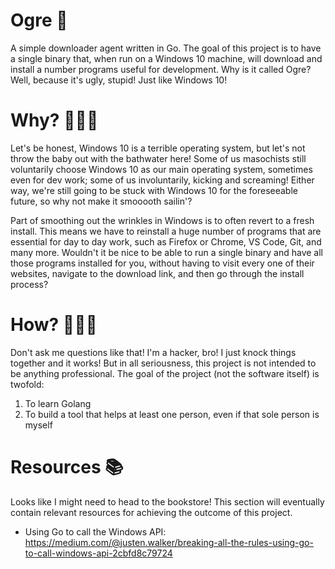 # Ogre 👹
A simple downloader agent written in Go. The goal of this project is to have a single binary that, when run on a Windows 10 machine, will download and install a number programs useful for development.
Why is it called Ogre? Well, because it's ugly, stupid! Just like Windows 10! 

# Why? 🕵🏻‍♂️
Let's be honest, Windows 10 is a terrible operating system, but let's not throw the baby out with the bathwater here! Some of us masochists still voluntarily choose Windows 10 as our main operating system, sometimes even for dev work; some of us involuntarily, kicking and screaming! Either way, we're still going to be stuck with Windows 10 for the foreseeable future, so why not make it smooooth sailin'?

Part of smoothing out the wrinkles in Windows is to often revert to a fresh install. This means we have to reinstall a huge number of programs that are essential for day to day work, such as Firefox or Chrome, VS Code, Git, and many more. Wouldn't it be nice to be able to run a single binary and have all those programs installed for you, without having to visit every one of their websites, navigate to the download link, and then go through the install process?

# How? 👨🏼‍💻
Don't ask me questions like that! I'm a hacker, bro! I just knock things together and it works! But in all seriousness, this project is not intended to be anything professional. The goal of the project (not the software itself) is twofold:

1. To learn Golang
2. To build a tool that helps at least one person, even if that sole person is myself

# Resources 📚
Looks like I might need to head to the bookstore! This section will eventually contain relevant resources for achieving the outcome of this project.

- Using Go to call the Windows API: https://medium.com/@justen.walker/breaking-all-the-rules-using-go-to-call-windows-api-2cbfd8c79724
